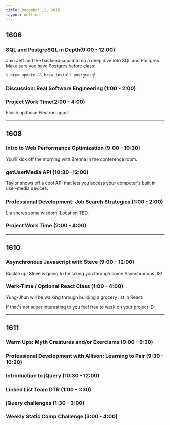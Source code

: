 ```yaml
---
title: December 12, 2016
layout: outline
---
```


## 1606

### SQL and PostgreSQL in Depth(9:00 - 12:00)
Join Jeff and the backend squad to do a deep dive into SQL and Postgres. Make sure you have Postgres before class:

```js
$ brew update && brew install postgresql
```

### Discussion: Real Software Engineering (1:00 - 2:00)

### Project Work Time(2:00 - 4:00)
Finish up those Electron apps!

***


## 1608  

### Intro to Web Performance Optimization (9:00 - 10:30)
You'll kick off the morning with Brenna in the conference room.

### getUserMedia API (10:30 -12:00)
Taylor shows off a cool API that lets you access your computer's built in user-media devices.

### Professional Development: Job Search Strategies (1:00 - 2:00)
Lia shares some wisdom. Location TBD.

### Project Work Time (2:00 - 4:00)

***

## 1610

### Asynchronous Javascript with Steve (9:00 - 12:00)

Buckle up! Steve is going to be taking you through some Asynchronous JS!

### Werk-Time / Optional React Class (1:00 - 4:00)

Yung-Jhun will be walking through building a grocery list in React.

If that's not super interesting to you feel free to werk on your project :D

***

## 1611

### Warm Ups: Myth Creatures and/or Exercisms (9:00 - 9:30)

### Professional Development with Allison: Learning to Pair (9:30 - 10:30)

### Introduction to jQuery (10:30 - 12:00)

### Linked List Team DTR (1:00 - 1:30)

### jQuery challenges (1:30 - 3:00)

### Weekly Static Comp Challenge (3:00 - 4:00)
